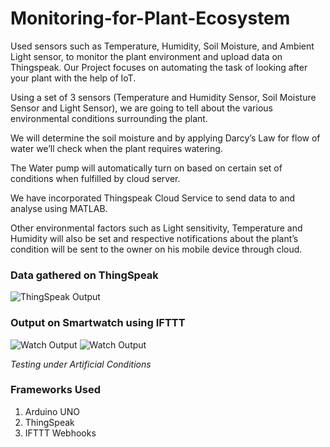 # Monitoring-for-Plant-Ecosystem
Used sensors such as Temperature, Humidity, Soil Moisture, and Ambient Light sensor, to monitor the plant environment and upload data on Thingspeak.
Our Project focuses on automating the task of looking after your plant with the help of IoT. 

Using a set of 3 sensors (Temperature and Humidity Sensor, Soil Moisture Sensor and Light Sensor), we are going to tell about the various environmental conditions surrounding the plant. 

We will determine the soil moisture and by applying Darcy’s Law for flow of water we’ll check when the plant requires watering. 

The Water pump will automatically turn on based on certain set of conditions when fulfilled by cloud server. 

We have incorporated Thingspeak Cloud Service to send data to and analyse using MATLAB. 

Other environmental factors such as Light sensitivity, Temperature and Humidity will also be set and respective notifications about the plant’s condition will be sent to the owner on his mobile device through cloud.

### Data gathered on ThingSpeak
![ThingSpeak Output](https://i.imgur.com/Ux25mAX.png)

### Output on Smartwatch using IFTTT

![Watch Output](https://i.imgur.com/iC17k84.png)
![Watch Output](https://i.imgur.com/qM1tpbQ.png)

*Testing under Artificial Conditions*

### Frameworks Used
1. Arduino UNO
2. ThingSpeak
3. IFTTT Webhooks
